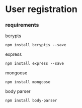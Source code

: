 # User registration

### requirements
bcrypts
```
npm install bcryptjs --save
```

express
```
npm install express --save
```

mongoose
```
npm install mongoose
```

body parser
```
npm install body-parser
```
